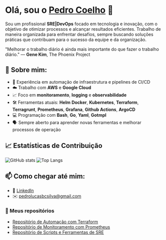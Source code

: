 # Olá, sou o [Pedro Coelho](https://github.com/pedrow-coelho) 👋

Sou um profissional **SRE|DevOps** focado em tecnologia e inovação, com o objetivo de otimizar processos e alcançar resultados eficientes. Trabalho de maneira organizada para enfrentar desafios, sempre buscando soluções práticas que contribuam para o sucesso da equipe e da organização.

"Melhorar o trabalho diário é ainda mais importante do que fazer o trabalho diário."
— **Gene Kim**, The Phoenix Project

## 🚀 Sobre mim:
- 🔧 Experiência em automação de infraestrutura e pipelines de CI/CD
- ☁️ Trabalho com **AWS** e **Google Cloud**
- 📈 Foco em **monitoramento**, **logging** e **observabilidade**
- 🛠️ Ferramentas atuais: **Helm** **Docker**, **Kubernetes**, **Terraform**, **Terragrunt**, **Prometheus**, **Grafana**, **Github Actions**, **ArgoCD**
- 💻 Programação com **Bash**, **Go**, **Yaml**, **Gotmpl**
- 🗣️ Sempre aberto para aprender novas ferramentas e melhorar processos de operação

## 📈 Estatísticas de Contribuição
![GitHub stats](https://github-readme-stats.vercel.app/api?username=pedrow-coelho&show_icons=true&count_private=true&hide=prs&hide_title=true&theme=dark)
![Top Langs](https://github-readme-stats.vercel.app/api/top-langs/?username=pedrow-coelho&layout=compact&theme=dark)

## 📫 Como chegar até mim:

- 💬 [LinkedIn](https://www.linkedin.com/in/pedro-coelho20/)
- ✉️ pedrolucasbcsilva@gmail.com

### 🔗 Meus repositórios

- [Repositório de Automação com Terraform](https://github.com/seunome/terraform)
- [Repositório de Monitoramento com Prometheus](https://github.com/seunome/prometheus)
- [Repositório de Scripts e Ferramentas de SRE](https://github.com/seunome/sre-tools)
